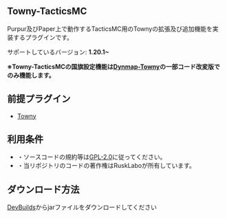 ## Towny-TacticsMC
Purpur及びPaper上で動作するTacticsMC用のTownyの拡張及び追加機能を実装するプラグインです。

サポートしているバージョン: **1.20.1~**

**※Towny-TacticsMCの国旗設定機能は[Dynmap-Towny](https://github.com/TownyAdvanced/Dynmap-Towny)の一部コード改変版でのみ機能します。**

## 前提プラグイン
- [Towny](https://github.com/TownyAdvanced/Towny)

## 利用条件
- ・ソースコードの規約等は[GPL-2.0](https://github.com/RuskLabo/Towny-TacticsMC/blob/main/LICENSE)に従ってください。
- ・当リポジトリのコードの著作権はRuskLaboが所有しています。

## ダウンロード方法
[DevBuilds](https://github.com/RuskLabo/Towny-TacticsMC/actions)からjarファイルをダウンロードしてください

